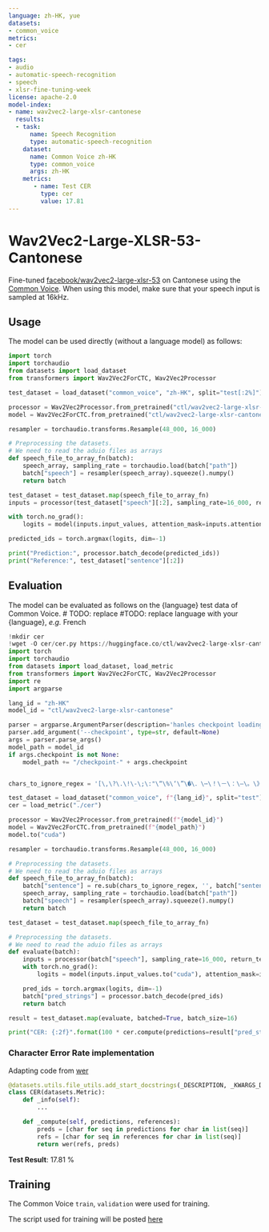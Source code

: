 ```yaml
---
language: zh-HK, yue
datasets:
- common_voice 
metrics:
- cer

tags:
- audio
- automatic-speech-recognition
- speech
- xlsr-fine-tuning-week
license: apache-2.0
model-index:
- name: wav2vec2-large-xlsr-cantonese
  results:
  - task: 
      name: Speech Recognition
      type: automatic-speech-recognition
    dataset:
      name: Common Voice zh-HK
      type: common_voice
      args: zh-HK
    metrics:
       - name: Test CER
         type: cer
         value: 17.81 
---
```


# Wav2Vec2-Large-XLSR-53-Cantonese

Fine-tuned [facebook/wav2vec2-large-xlsr-53](https://huggingface.co/facebook/wav2vec2-large-xlsr-53) on Cantonese using the [Common Voice](https://huggingface.co/datasets/common_voice).
When using this model, make sure that your speech input is sampled at 16kHz.

## Usage

The model can be used directly (without a language model) as follows:

```python
import torch
import torchaudio
from datasets import load_dataset
from transformers import Wav2Vec2ForCTC, Wav2Vec2Processor

test_dataset = load_dataset("common_voice", "zh-HK", split="test[:2%]")

processor = Wav2Vec2Processor.from_pretrained("ctl/wav2vec2-large-xlsr-cantonese") 
model = Wav2Vec2ForCTC.from_pretrained("ctl/wav2vec2-large-xlsr-cantonese")

resampler = torchaudio.transforms.Resample(48_000, 16_000)

# Preprocessing the datasets.
# We need to read the aduio files as arrays
def speech_file_to_array_fn(batch):
	speech_array, sampling_rate = torchaudio.load(batch["path"])
	batch["speech"] = resampler(speech_array).squeeze().numpy()
	return batch

test_dataset = test_dataset.map(speech_file_to_array_fn)
inputs = processor(test_dataset["speech"][:2], sampling_rate=16_000, return_tensors="pt", padding=True)

with torch.no_grad():
	logits = model(inputs.input_values, attention_mask=inputs.attention_mask).logits

predicted_ids = torch.argmax(logits, dim=-1)

print("Prediction:", processor.batch_decode(predicted_ids))
print("Reference:", test_dataset["sentence"][:2])
```


## Evaluation

The model can be evaluated as follows on the {language} test data of Common Voice.  # TODO: replace #TODO: replace language with your {language}, *e.g.* French


```python
!mkdir cer
!wget -O cer/cer.py https://huggingface.co/ctl/wav2vec2-large-xlsr-cantonese/raw/main/cer.py
import torch
import torchaudio
from datasets import load_dataset, load_metric
from transformers import Wav2Vec2ForCTC, Wav2Vec2Processor
import re
import argparse

lang_id = "zh-HK" 
model_id = "ctl/wav2vec2-large-xlsr-cantonese" 

parser = argparse.ArgumentParser(description='hanles checkpoint loading')
parser.add_argument('--checkpoint', type=str, default=None)
args = parser.parse_args()
model_path = model_id
if args.checkpoint is not None:
    model_path += "/checkpoint-" + args.checkpoint


chars_to_ignore_regex = '[\,\?\.\!\-\;\:"\“\%\‘\”\�\．\⋯\！\－\：\–\。\》\,\）\,\？\；\～\~\…\︰\，\（\」\‧\《\﹔\、\—\／\,\「\﹖\·\']'

test_dataset = load_dataset("common_voice", f"{lang_id}", split="test") 
cer = load_metric("./cer")

processor = Wav2Vec2Processor.from_pretrained(f"{model_id}") 
model = Wav2Vec2ForCTC.from_pretrained(f"{model_path}") 
model.to("cuda")

resampler = torchaudio.transforms.Resample(48_000, 16_000)

# Preprocessing the datasets.
# We need to read the aduio files as arrays
def speech_file_to_array_fn(batch):
    batch["sentence"] = re.sub(chars_to_ignore_regex, '', batch["sentence"]).lower()
    speech_array, sampling_rate = torchaudio.load(batch["path"])
    batch["speech"] = resampler(speech_array).squeeze().numpy()
    return batch

test_dataset = test_dataset.map(speech_file_to_array_fn)

# Preprocessing the datasets.
# We need to read the aduio files as arrays
def evaluate(batch):
    inputs = processor(batch["speech"], sampling_rate=16_000, return_tensors="pt", padding=True)
    with torch.no_grad():
        logits = model(inputs.input_values.to("cuda"), attention_mask=inputs.attention_mask.to("cuda")).logits

    pred_ids = torch.argmax(logits, dim=-1)
    batch["pred_strings"] = processor.batch_decode(pred_ids)
    return batch

result = test_dataset.map(evaluate, batched=True, batch_size=16)

print("CER: {:2f}".format(100 * cer.compute(predictions=result["pred_strings"], references=result["sentence"])))
```

### Character Error Rate implementation

Adapting code from [wer](https://github.com/huggingface/datasets/blob/master/metrics/wer/wer.py)

```python
@datasets.utils.file_utils.add_start_docstrings(_DESCRIPTION, _KWARGS_DESCRIPTION)
class CER(datasets.Metric):
    def _info(self):
    	...

    def _compute(self, predictions, references):
        preds = [char for seq in predictions for char in list(seq)]
        refs = [char for seq in references for char in list(seq)]
        return wer(refs, preds)
```


**Test Result**: 17.81 % 


## Training

The Common Voice `train`, `validation` were used for training.

The script used for training will be posted [here](https://github.com/chutaklee/CantoASR)